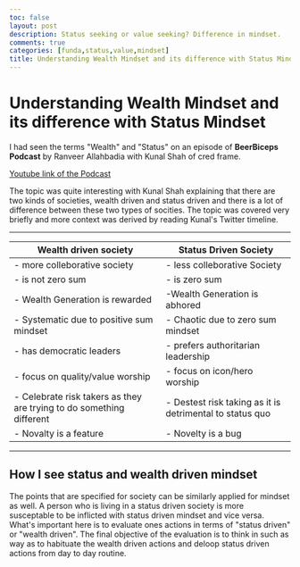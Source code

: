 ```yaml
---
toc: false
layout: post
description: Status seeking or value seeking? Difference in mindset.
comments: true
categories: [funda,status,value,mindset]
title: Understanding Wealth Mindset and its difference with Status Mindset 
---
```





# Understanding Wealth Mindset and its difference with Status Mindset

I had seen the terms "Wealth" and "Status" on an episode of **BeerBiceps Podcast** by Ranveer Allahbadia with Kunal Shah of cred frame.

[Youtube link of the Podcast](https://www.youtube.com/watch?v=nH6WUTFmgg8&t=3612s)

The topic was quite interesting with Kunal Shah explaining that there are two kinds of societies, wealth driven and status driven and there is a lot of difference between these two types of socities. The topic was covered very briefly and more context was derived by reading Kunal's Twitter timeline.

---

|Wealth driven society | Status Driven Society|
|-----|-----|
|- more colleborative society|- less colleborative Society|
|- is not zero sum|- is zero sum|
|- Wealth Generation is rewarded|-Wealth Generation is abhored|
|- Systematic due to positive sum mindset|- Chaotic due to zero sum mindset|
|- has democratic leaders|- prefers authoritarian leadership|
|- focus on quality/value worship|- focus on icon/hero worship|
|- Celebrate risk takers as they are trying to do something different|- Destest risk taking as it is detrimental to status quo|
|- Novalty is a feature|- Novelty is a bug|
---

## How I see status and wealth driven mindset 

The points that are specified for society can be similarly applied for mindset as well. A person who is living in a status driven society is more susceptable to be inflicted with status driven mindset and vice versa. What's important here is to evaluate ones actions in terms of "status driven" or "wealth driven". The final objective of the evaluation is to think in such as way as to habituate the wealth driven actions and deloop status driven actions from day to day routine.

